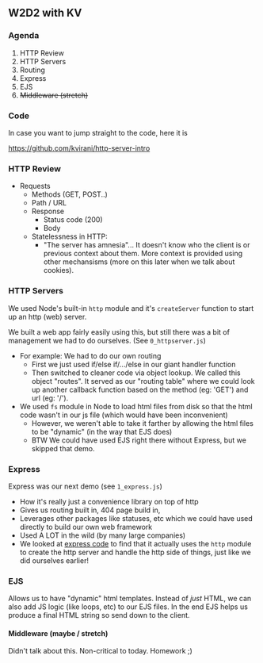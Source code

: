 ## W2D2 with KV

### Agenda

1. HTTP Review
2. HTTP Servers
3. Routing
4. Express
5. EJS
6. ~~Middleware (stretch)~~

### Code

In case you want to jump straight to the code, here it is

<https://github.com/kvirani/http-server-intro>

### HTTP Review

- Requests
    - Methods (GET, POST..)
    - Path / URL
  - Response
    - Status code (200)
    - Body
  - Statelessness in HTTP:
    - "The server has amnesia"... It doesn't know who the client is or previous context about them. More context is provided using other mechansisms (more on this later when we talk about cookies).

### HTTP Servers

We used Node's built-in `http` module and it's `createServer` function to start up an http (web) server.

We built a web app fairly easily using this, but still there was a bit of management we had to do ourselves. (See `0_httpserver.js`)

- For example: We had to do our own routing
  - First we just used if/else if/.../else in our giant handler function
  - Then switched to cleaner code via object lookup.  We called this object "routes". It served as our "routing table" where we could look up another callback function based on the method (eg: 'GET') and url (eg: '/').
- We used `fs` module in Node to load html files from disk so that the html code wasn't in our js file (which would have been inconvenient)
  - However, we weren't able to take it farther by allowing the html files to be "dynamic" (in the way that EJS does)
  - BTW We could have used EJS right there without Express, but we skipped that demo.

### Express

Express was our next demo (see `1_express.js`)

- How it's really just a convenience library on top of http
- Gives us routing built in, 404 page build in,
- Leverages other packages like statuses, etc which we could have used directly to build our own web framework
- Used A LOT in the wild (by many large companies)
- We looked at [express code](https://github.com/expressjs/express/blob/master/lib/application.js#L23) to find that it actually uses the `http` module to create the http server and handle the http side of things, just like we did ourselves earlier!

### EJS

Allows us to have "dynamic" html templates. Instead of _just_ HTML, we can also add JS logic (like loops, etc) to our EJS files. In the end EJS helps us produce a final HTML string so send down to the client.

#### Middleware (maybe / stretch)

Didn't talk about this. Non-critical to today. Homework ;)

